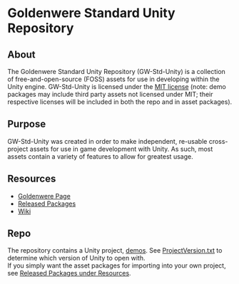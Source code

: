 # Goldenwere Standard Unity Repository

## About

The Goldenwere Standard Unity Repository (GW-Std-Unity) is a collection of free-and-open-source (FOSS) assets for use in developing within the Unity engine. GW-Std-Unity is licensed under the [MIT license](LICENSE.md) (note: demo packages may include third party assets not licensed under MIT; their respective licenses will be included in both the repo and in asset packages).

## Purpose

GW-Std-Unity was created in order to make independent, re-usable cross-project assets for use in game development with Unity. As such, most assets contain a variety of features to allow for greatest usage.

## Resources

- [Goldenwere Page](https://goldenwere.surge.sh/projects/gw-std-unity)
- [Released Packages](https://www.dropbox.com/sh/osd6e0arkca1g3f/AACjni2fx5vDgL2_5hZ1Jlypa?dl=0)
- [Wiki](https://github.com/Goldenwere/GW-Standard-Unity/wiki)

## Repo

The repository contains a Unity project, [demos](demos). See [ProjectVersion.txt](demos/ProjectSettings/ProjectVersion.txt) to determine which version of Unity to open with.  
If you simply want the asset packages for importing into your own project, see [Released Packages under Resources](#resources).
